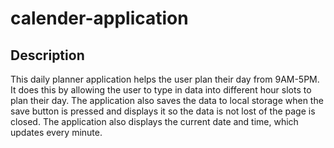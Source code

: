 # calender-application

## Description
This daily planner application helps the user plan their day from 9AM-5PM. It does this by allowing the user to type in data into different hour slots to plan their day. The application also saves the data to local storage when the save button is pressed and displays it so the data is not lost of the page is closed. The application also displays the current date and time, which updates every minute.